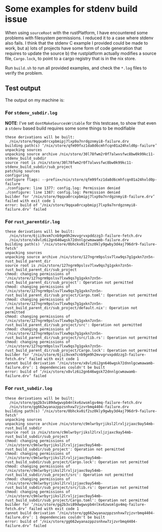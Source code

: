 # Some examples for stdenv build issue

When using `sourceRoot` with the rustPlatform, I have encountered some problems with filesystem permissions.
I reduced it to a case where stdenv also fails.
I think that the stdenv C example I provided could be made to work, but 
a) lots of projects have some form of code generation that requires to update the source
b) the rustplatform actually modifies a source file, `Cargo.lock`, to point to
   a cargo registry that is in the nix store.

Run `build.sh` to run all provided examples, and check the `*.log` files to verify the problem.

## Test output
The output on my machine is:

### For `stdenv_subdir.log`
**NOTE**: I've set `dontMakeSourcesWritable` for this testcase, to show
that even a `stdenv` based build requires some some things to be modifiable
```
these derivations will be built:
  /nix/store/9qqxa0rcxpbmipj7lxp9a7nrdgznmyi8-failure.drv
building path(s) ‘/nix/store/qfm99fxz1da8d6cmhfcqn01a24hxld0p-failure’
unpacking sources
unpacking source archive /nix/store/30l78fwm2r0f7alwvsfwc8bw0k99kc11-stdenv_build_subdir
source root is /nix/store/30l78fwm2r0f7alwvsfwc8bw0k99kc11-stdenv_build_subdir/sub_project
patching sources
configuring
configure flags: --prefix=/nix/store/qfm99fxz1da8d6cmhfcqn01a24hxld0p-failure  
./configure: line 1377: config.log: Permission denied
./configure: line 1387: config.log: Permission denied
builder for ‘/nix/store/9qqxa0rcxpbmipj7lxp9a7nrdgznmyi8-failure.drv’ failed with exit code 1
error: build of ‘/nix/store/9qqxa0rcxpbmipj7lxp9a7nrdgznmyi8-failure.drv’ failed
```

### For `rust_parentdir.log`
```
these derivations will be built:
  /nix/store/6jii9vxm7cnb9gm9h2mvvgrvxpddzzg3-failure-fetch.drv
  /nix/store/x8vlz6i2gn646wgsk72dnnlgcwmawamb-failure.drv
building path(s) ‘/nix/store/0bhckv0if2sz0kly9gwby3d4aj796dr9-failure-fetch’
unpacking sources
unpacking source archive /nix/store/127ngrm9pslsv7lxw9qs7g1gxkn7zn5n-rust_build_parent_dir
source root is /nix/store/127ngrm9pslsv7lxw9qs7g1gxkn7zn5n-rust_build_parent_dir/sub_project
chmod: changing permissions of '/nix/store/127ngrm9pslsv7lxw9qs7g1gxkn7zn5n-rust_build_parent_dir/sub_project': Operation not permitted
chmod: changing permissions of '/nix/store/127ngrm9pslsv7lxw9qs7g1gxkn7zn5n-rust_build_parent_dir/sub_project/Cargo.toml': Operation not permitted
chmod: changing permissions of '/nix/store/127ngrm9pslsv7lxw9qs7g1gxkn7zn5n-rust_build_parent_dir/sub_project/default.nix': Operation not permitted
chmod: changing permissions of '/nix/store/127ngrm9pslsv7lxw9qs7g1gxkn7zn5n-rust_build_parent_dir/sub_project/src': Operation not permitted
chmod: changing permissions of '/nix/store/127ngrm9pslsv7lxw9qs7g1gxkn7zn5n-rust_build_parent_dir/sub_project/src/lib.rs': Operation not permitted
chmod: changing permissions of '/nix/store/127ngrm9pslsv7lxw9qs7g1gxkn7zn5n-rust_build_parent_dir/sub_project/Cargo.lock': Operation not permitted
builder for ‘/nix/store/6jii9vxm7cnb9gm9h2mvvgrvxpddzzg3-failure-fetch.drv’ failed with exit code 1
cannot build derivation ‘/nix/store/x8vlz6i2gn646wgsk72dnnlgcwmawamb-failure.drv’: 1 dependencies couldn't be built
error: build of ‘/nix/store/x8vlz6i2gn646wgsk72dnnlgcwmawamb-failure.drv’ failed
```

### For `rust_subdir.log`
```
these derivations will be built:
  /nix/store/gq2b3vi89dwgwvpb4nlkv6zwsmlgv4mq-failure-fetch.drv
  /nix/store/gg662wyanazppzsnhxw7zjzvrbmq4404-failure.drv
building path(s) ‘/nix/store/0bhckv0if2sz0kly9gwby3d4aj796dr9-failure-fetch’
unpacking sources
unpacking source archive /nix/store/c9mlwrbyrjiksl2lrxljzjaxc9ay54mb-rust_build_subdir
source root is /nix/store/c9mlwrbyrjiksl2lrxljzjaxc9ay54mb-rust_build_subdir/sub_project
chmod: changing permissions of '/nix/store/c9mlwrbyrjiksl2lrxljzjaxc9ay54mb-rust_build_subdir/sub_project': Operation not permitted
chmod: changing permissions of '/nix/store/c9mlwrbyrjiksl2lrxljzjaxc9ay54mb-rust_build_subdir/sub_project/Cargo.lock': Operation not permitted
chmod: changing permissions of '/nix/store/c9mlwrbyrjiksl2lrxljzjaxc9ay54mb-rust_build_subdir/sub_project/src': Operation not permitted
chmod: changing permissions of '/nix/store/c9mlwrbyrjiksl2lrxljzjaxc9ay54mb-rust_build_subdir/sub_project/src/lib.rs': Operation not permitted
chmod: changing permissions of '/nix/store/c9mlwrbyrjiksl2lrxljzjaxc9ay54mb-rust_build_subdir/sub_project/Cargo.toml': Operation not permitted
builder for ‘/nix/store/gq2b3vi89dwgwvpb4nlkv6zwsmlgv4mq-failure-fetch.drv’ failed with exit code 1
cannot build derivation ‘/nix/store/gg662wyanazppzsnhxw7zjzvrbmq4404-failure.drv’: 1 dependencies couldn't be built
error: build of ‘/nix/store/gg662wyanazppzsnhxw7zjzvrbmq4404-failure.drv’ failed
```
